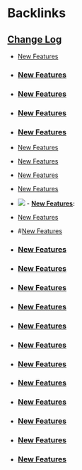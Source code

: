 
# Backlinks
## [Change Log](<Change Log.md>)
- [New Features](<New Features.md>)

- ### [New Features](<New Features.md>)

- ### [New Features](<New Features.md>)

- ### [New Features](<New Features.md>)

- ### [New Features](<New Features.md>)

- [New Features](<New Features.md>)

- [New Features](<New Features.md>)

- [New Features](<New Features.md>)

- [New Features](<New Features.md>)

- ![](https://firebasestorage.googleapis.com/v0/b/firescript-577a2.appspot.com/o/imgs%2Fapp%2Froamteam%2FZCxS2W-TvQ.png?alt=media&token=64cd1702-a33f-4517-b198-ebad16f9836c)
                        - **[New Features](<New Features.md>):**

- [New Features](<New Features.md>)

- #[New Features](<New Features.md>)

- ### [New Features](<New Features.md>)

- ### [New Features](<New Features.md>)

- ### [New Features](<New Features.md>)

- ### [New Features](<New Features.md>)

- ### [New Features](<New Features.md>)

- ### [New Features](<New Features.md>)

- ### [New Features](<New Features.md>)

- ### [New Features](<New Features.md>)

- ### [New Features](<New Features.md>)

- ### [New Features](<New Features.md>)

- ### [New Features](<New Features.md>)

- ### [New Features](<New Features.md>)

